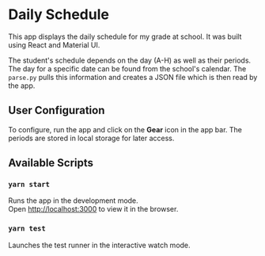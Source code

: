 # Daily Schedule

This app displays the daily schedule for my grade at school. It was built using React and Material UI.

The student's schedule depends on the day (A-H) as well as their periods. The day for a specific date can be found from the school's calendar. The `parse.py` pulls this information and creates a JSON file which is then read by the app.

## User Configuration

To configure, run the app and click on the **Gear** icon in the app bar. The periods are stored in local storage for later access.

## Available Scripts

### `yarn start`

Runs the app in the development mode.<br />
Open [http://localhost:3000](http://localhost:3000) to view it in the browser.

### `yarn test`

Launches the test runner in the interactive watch mode.

